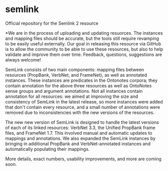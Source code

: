 # semlink
Official repository for the Semlink 2 resource

*We are in the process of uploading and updating resuorces. The instances and mapping files should be accurate, but the tools still require revamping to be easily useful externally. Our goal in releasing this resource via GitHub is to allow the community to be able to use these resources, but also to help validate and improve them over time. Feedback, questions, suggestions are always welcome!

SemLink consists of two main components: mapping files between resources (PropBank, VerbNet, and FrameNet), as well as annotated instances. These instances are predicates in the Ontonotes corpora; they contain annotation for the above three resources as well as OntoNotes sense groups and argument annotations. Not all instances contain annotation for all resources: we aimed at improving the size and consistency of SemLink in the latest release, so more instances were added that don't contain every resource, and a small number of annotations were removed due to inconsistencies with the new versions of the resources.

The new new version of SemLink is designed to handle the latest versions of each of its linked resources: VerbNet 3.3, the Unified PropBank frame files, and FrameNet 1.7. This involved manual and automatic updates to mappings and annotations. We also expanded the SemLink instances by bringing in additional PropBank and VerbNet-annotated instances and automatically populating their mappings.

More details, exact numbers, usability improvements, and more are coming soon.
